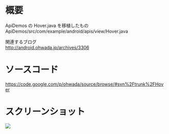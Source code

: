 # 概要 #
ApiDemos の Hover.java を移植したもの
ApiDemos/src/com/example/android/apis/view/Hover.java

関連するブログ <br>
<a href='http://android.ohwada.jp/archives/3306'>http://android.ohwada.jp/archives/3306</a>

<h1>ソースコード</h1>
<a href='https://code.google.com/p/ohwada/source/browse/#svn%2Ftrunk%2FHover'>https://code.google.com/p/ohwada/source/browse/#svn%2Ftrunk%2FHover</a>

<h1>スクリーンショット</h1>
<img src='http://ohwada.googlecode.com/files/20130702mouse_hover.png' />